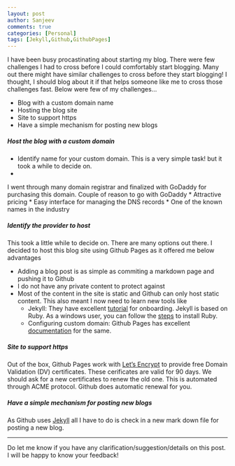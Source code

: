 ```yaml
---
layout: post
author: Sanjeev
comments: true
categories: [Personal]
tags: [Jekyll,Github,GithubPages]
---
```

I have been busy procastinating about starting my blog. There were few challenges I had to cross before I could comfortably start blogging. Many out there might have similar challenges to cross before they start blogging! I thought, I should blog about it if that helps someone like me to cross those challenges fast. Below were few of my challenges... 

* Blog with a custom domain name
* Hosting the blog site
* Site to support https
* Have a simple mechanism for posting new blogs

##### Host the blog with a custom domain
* Identify name for your custom domain. This is a very simple task! but it took a while to decide on.
* 
I went through many domain registrar and finalized with GoDaddy for purchasing this domain. Couple of reason to go with GoDaddy
	* Attractive pricing
	* Easy interface for managing the DNS records
	* One of the known names in the industry

##### Identify the provider to host
This took a little while to decide on. There are many options out there. I decided to host this blog site using Github Pages as it offered me below advantages
* Adding a blog post is as simple as commiting a markdown page and pushing it to Github
* I do not have any private content to protect against
* Most of the content in the site is static and Github can only host static content. This also meant I now need to learn new tools like
	* Jekyll: They have excellent [tutorial](https://jekyllrb.com/docs/step-by-step) for onboarding. Jekyll is based on Ruby. As a windows user, you can follow the [steps](https://jekyllrb.com/docs/installation/windows/) to install Ruby. 
	* Configuring custom domain: Github Pages has excellent [documentation](https://help.github.com/categories/customizing-github-pages/) for the same.
		
##### Site to support https
Out of the box, Github Pages work with [Let’s Encrypt](https://letsencrypt.org/) to provide free Domain Validation (DV) certificates. These cerificates are valid for 90 days. We should ask for a new certificates to renew the old one. This is automated through ACME protocol. Github does automatic renewal for you.

##### Have a simple mechanism for posting new blogs
As Github uses [Jekyll](https://jekyllrb.com) all I have to do is check in a new mark down file for posting a new blog.

-----
Do let me know if you have any clarification/suggestion/details on this post. I will be happy to know your feedback!